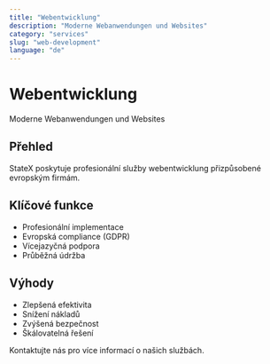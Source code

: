 ```yaml
---
title: "Webentwicklung"
description: "Moderne Webanwendungen und Websites"
category: "services"
slug: "web-development"
language: "de"
---
```


# Webentwicklung

Moderne Webanwendungen und Websites

## Přehled

StateX poskytuje profesionální služby webentwicklung přizpůsobené evropským firmám.

## Klíčové funkce

- Profesionální implementace
- Evropská compliance (GDPR)
- Vícejazyčná podpora
- Průběžná údržba

## Výhody

- Zlepšená efektivita
- Snížení nákladů
- Zvýšená bezpečnost
- Škálovatelná řešení

Kontaktujte nás pro více informací o našich službách.